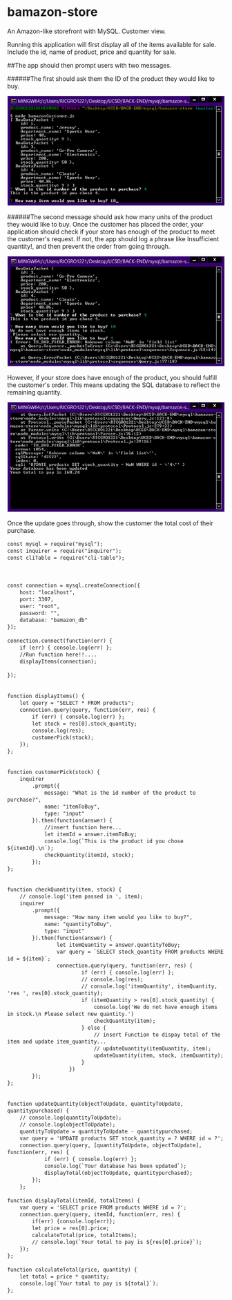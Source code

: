 # bamazon-store
An Amazon-like storefront with MySQL. Customer view.

Running this application will first display all of the items available for sale. Include the id, name of product, price and quantity for sale.

##The app should then prompt users with two messages.

######The first should ask them the ID of the product they would like to buy.

![alt text](./img/Bamazon_01.jpg)

######The second message should ask how many units of the product they would like to buy.
Once the customer has placed the order, your application should check if your store has enough of the product to meet the customer's request.
If not, the app should log a phrase like Insufficient quantity!, and then prevent the order from going through.

![alt text](./img/Bamazon_02.jpg)

However, if your store does have enough of the product, you should fulfill the customer's order.
This means updating the SQL database to reflect the remaining quantity.

![alt text](./img/Bamazon_03.jpg)

Once the update goes through, show the customer the total cost of their purchase.


```
const mysql = require("mysql");
const inquirer = require("inquirer");
const cliTable = require("cli-table");



const connection = mysql.createConnection({
    host: "localhost",
    port: 3307,
    user: "root",
    password: "",
    database: "bamazon_db"
});

connection.connect(function(err) {
    if (err) { console.log(err) };
    //Run function here!!....
    displayItems(connection);

});


function displayItems() {
    let query = "SELECT * FROM products";
    connection.query(query, function(err, res) {
        if (err) { console.log(err) };
        let stock = res[0].stock_quantity;
        console.log(res);
        customerPick(stock);
    });
};


function customerPick(stock) {
    inquirer
        .prompt({
            message: "What is the id number of the product to purchase?",
            name: "itemToBuy",
            type: "input"
        }).then(function(answer) {
            //insert function here...
            let itemId = answer.itemToBuy;
            console.log(`This is the product id you chose ${itemId}.\n`);
            checkQuantity(itemId, stock);
        });
};


function checkQuantity(item, stock) {
    // console.log('item passed in ', item);
    inquirer
        .prompt({
            message: "How many item would you like to buy?",
            name: "quantityToBuy",
            type: "input"
        }).then(function(answer) {
                let itemQuantity = answer.quantityToBuy;
                var query = `SELECT stock_quantity FROM products WHERE id = ${item}`;
                connection.query(query, function(err, res) {
                        if (err) { console.log(err) };
                        // console.log(res);
                        // console.log('itemQuantity', itemQuantity, 'res ', res[0].stock_quantity);
                        if (itemQuantity > res[0].stock_quantity) {
                            console.log('We do not have enough items in stock.\n Please select new quantity.')
                            checkQuantity(item);
                        } else {
                            // insert Function to dispay total of the item and update item_quantity...
                            // updateQuantity(itemQuantity, item);
                            updateQuantity(item, stock, itemQuantity);
                        }
                    })
        });
};


function updateQuantity(objectToUpdate, quantityToUpdate, quantitypurchased) {
	// console.log(quantityToUpdate);
	// console.log(objectToUpdate);
	quantityToUpdate = quantityToUpdate - quantitypurchased;
    var query = 'UPDATE products SET stock_quantity = ? WHERE id = ?';
    connection.query(query, [quantityToUpdate, objectToUpdate], function(err, res) {
            if (err) { console.log(err) };
            console.log(`Your database has been updated`);
            displayTotal(objectToUpdate, quantitypurchased);
        });
    };

function displayTotal(itemId, totalItems) {
	var query = 'SELECT price FROM products WHERE id = ?';
	connection.query(query, itemId, function(err, res) {
		if(err) {console.log(err)};
		let price = res[0].price;
		calculateTotal(price, totalItems);
		// console.log(`Your total to pay is ${res[0].price}`);
	});
};

function calculateTotal(price, quantity) {
	let total = price * quantity;
	console.log(`Your total to pay is ${total}`);
};

```